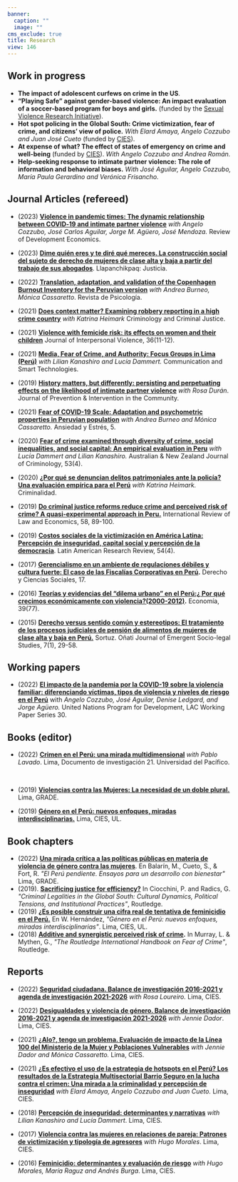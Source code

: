 ```yaml
---
banner:
  caption: ""
  image: ""
cms_exclude: true
title: Research
view: 146
---
```


## Work in progress

* **The impact of adolescent curfews on crime in the US**.
* **“Playing Safe” against gender-based violence: An impact evaluation of a soccer-based program for boys and girls.** (funded by the [Sexual Violence Research Initiative](https://svri.org/what-we-do/research-support/svri-research-grant-2023)).
* **Hot spot policing in the Global South: Crime victimization, fear of crime, and citizens’ view of police.** *With Elard Amaya, Angelo Cozzubo and Juan José Cueto* (funded by [CIES](https://cies.org.pe/wp-content/uploads/2021/01/resultados_concurso_2020_inf_asociados_11-01-2021.pdf)).
* **At expense of what? The effect of states of emergency on crime and well-being** (funded by [CIES](https://cies.org.pe/convocatoria/xxviii-concurso-anual-de-investigacion-cies-2023/)). *With Angelo Cozzubo and Andrea Román.*
* **Help-seeking response to intimate partner violence: The role of information and behavioral biases.** *With José Aguilar, Angelo Cozzubo, María Paula Gerardino and Verónica Frisancho.*



## Journal Articles (refereed)

- (2023) **[Violence in pandemic times: The dynamic relationship between COVID‐19 and intimate partner violence](https://onlinelibrary.wiley.com/doi/abs/10.1111/rode.13059)**
  *with Angelo Cozzubo, José Carlos Aguilar, Jorge M. Agüero, 
José Mendoza.* Review of Development Economics.  

* (2023) **[Dime quién eres y te diré qué mereces. La construcción social del sujeto de derecho de mujeres de clase alta y baja a partir del trabajo de sus abogados](https://revistas.pj.gob.pe/revista/index.php/lj/article/download/702/1068)**. Llapanchikpaq: Justicia.  

- (2022) **[Translation, adaptation, and validation of the Copenhagen Burnout Inventory for the Peruvian version](https://revistas.pucp.edu.pe/index.php/psicologia/article/view/25495/24030)** *with Andrea Burneo, Mónica Cassaretto*. Revista de Psicología.  

* (2021) **[Does context matter? Examining robbery reporting in a high crime country](https://journals.sagepub.com/doi/abs/10.1177/17488958211031344)** *with Katrina Heimark* Criminology and Criminal Justice.  

- (2021) **[Violence with femicide risk: its effects on women and their children](https://journals.sagepub.com/doi/abs/10.1177/0886260518815133)** Journal of Interpersonal Violence, 36(11-12).  

* (2021) **[Media, Fear of Crime, and Authority: Focus Groups in Lima (Perú)](https://link.springer.com/chapter/10.1007/978-981-16-5792-4_35)** *with Lilian Kanashiro and Lucía Dammert.* Communication and Smart Technologies.  

- (2019) **[History matters, but differently: persisting and perpetuating effects on the likelihood of intimate partner violence](https://www.tandfonline.com/doi/abs/10.1080/10852352.2019.1664711)** *with Rosa Durán*. Journal of Prevention & Intervention in the Community.  

* (2021) **[Fear of COVID-19 Scale: Adaptation and psychometric properties in Peruvian population](https://www.ansiedadyestres.es/art/2021/anyes2021a14)** *with Andrea Burneo and Mónica Cassaretto.* Ansiedad y Estrés, 5.  

- (2020) **[Fear of crime examined through diversity of crime, social inequalities, and social capital: An empirical evaluation in Peru](https://journals.sagepub.com/doi/abs/10.1177/0004865820954466)** *with Lucía Dammert and Lilian Kanashiro.* Australian & New Zealand Journal of Criminology, 53(4).

* (2020) **[¿Por qué se denuncian delitos patrimoniales ante la policía? Una evaluación empírica para el Perú](https://dialnet.unirioja.es/descarga/articulo/7825875.pdf)** *with Katrina Heimark.* Criminalidad.  

- (2019) **[Do criminal justice reforms reduce crime and perceived risk of crime? A quasi-experimental approach in Peru.](https://www.sciencedirect.com/science/article/abs/pii/S0144818818301832)** International Review of Law and Economics, 58, 89-100.  

* (2019) **[Costos sociales de la victimización en América Latina: Percepción de inseguridad, capital social y percepción de la democracia](https://www.cambridge.org/core/services/aop-cambridge-core/content/view/15F556024B11C63AE610AD2DF96FCDF8/S0023879100005665a.pdf/div-class-title-costos-sociales-de-la-victimizacion-en-america-latina-percepcion-de-inseguridad-capital-social-y-percepcion-de-la-democracia-div.pdf)**. Latin American Research Review, 54(4).  

- (2017) **[Gerencialismo en un ambiente de regulaciones débiles y cultura fuerte: El caso de las Fiscalías Corporativas en Perú](https://sedici.unlp.edu.ar/handle/10915/63477).** Derecho y Ciencias Sociales, 17. 

* (2016) **[Teorías y evidencias del “dilema urbano” en el Perú:¿ Por qué crecimos económicamente con violencia?(2000-2012)](https://revistas.pucp.edu.pe/index.php/economia/article/download/15031/15544).** Economía, 39(77).  

- (2015) **[Derecho versus sentido común y estereotipos: El tratamiento de los procesos judiciales de pensión de alimentos de mujeres de clase alta y baja en Perú.](https://opo.iisj.net/index.php/sortuz/article/view/559/700)** Sortuz. Oñati Journal of Emergent Socio-legal Studies, 7(1), 29-58.
 



## Working papers

- (2022) **[El impacto de la pandemia por la COVID-19 sobre la violencia familiar: diferenciando víctimas, tipos de violencia y niveles de riesgo en el Perú](https://repositorio.grade.org.pe/bitstream/handle/20.500.12820/682/undp-rblac-PNUD_WckPapers_30.pdf)** with  *Angelo Cozzubo, José Aguilar, Denise Ledgard, and Jorge Agüero.* United Nations Program for Development, LAC Working Paper Series 30.


## Books (editor)

- (2022) **[Crimen en el Perú: una mirada multidimensional](https://repositorio.up.edu.pe/bitstream/handle/11354/3569/DI21.pdf)** *with Pablo Lavado*. Lima, Documento de investigación 21. Universidad del Pacífico.
<br>

- (2019) **[Violencias contra las Mujeres: La necesidad de un doble plural.](http://www.grade.org.pe/publicaciones/violencias-contra-las-mujeres-la-necesidad-de-un-doble-plural/)** Lima, GRADE.

- (2019) **[Género en el Perú: nuevos enfoques, miradas interdisciplinarias.](https://cies.org.pe/wp-content/uploads/2019/07/2018_-_genero_en_el_peru_.pdf)** Lima, CIES, UL.



## Book chapters

- (2022) **[Una mirada crítica a las políticas públicas en materia de violencia de género contra las mujeres](https://repositorio.grade.org.pe/bitstream/handle/20.500.12820/713/GRADEPeruPendienteHernandez.pdf)**. En Balarín, M., Cueto, S., & Fort, R. *"El Perú pendiente. Ensayos para un desarrollo con bienestar"* Lima, GRADE.
- (2019). **[Sacrificing justice for efficiency?](https://www.routledge.com/Criminal-Legalities-in-the-Global-South-Cultural-Dynamics-Political-Tensions/Ciocchini-Radics/p/book/9780367777470)** In Ciocchini, P. and Radics, G. *"Criminal Legalities in the Global South: Cultural Dynamics, Political Tensions, and Institutional Practices"*, Routledge.
- (2019) **[¿Es posible construir una cifra real de tentativa de feminicidio en el Perú.](https://cies.org.pe/wp-content/uploads/2019/07/2018_-_genero_en_el_peru_.pdf)** En W. Hernández, *"Género en el Perú: nuevos enfoques, miradas interdisciplinarias"*. Lima, CIES, UL.
- (2018) **[Additive and synergistic perceived risk of crime](https://www.routledge.com/The-Routledge-International-Handbook-on-Fear-of-Crime/Lee-Mythen/p/book/9780367580995).** In Murray, L. & Mythen, G., *"The Routledge International Handbook on Fear of Crime"*, Routledge.


## Reports

- (2022) **[Seguridad ciudadana. Balance de investigación 2016-2021 y agenda de investigación 2021-2026](https://cies.org.pe/wp-content/uploads/2022/06/2.4_estado_y_gestion_seguridad_ciudadana_0.pdf)** *with Rosa Loureiro.* Lima, CIES.

- (2022) **[Desigualdades y violencia de género. Balance de investigación 2016-2021 y agenda de investigación 2021-2026](https://cies.org.pe/wp-content/uploads/2022/06/4.4_derecho_ciudadano_desigualdades_y_violencia_de_genero.pdf)** *with Jennie Dador*. Lima, CIES.

- (2021) **[¿Alo?, tengo un problema. Evaluación de impacto de la Línea 100 del Ministerio de la Mujer y Poblaciones Vulnerables](https://cies.org.pe/wp-content/uploads/2021/07/alo_tengo_un_problema_evaluacion_de_impacto_de_la_linea_100_del_mimp.pdf)** *with Jennie Dador and Mónica Cassaretto.* Lima, CIES.

- (2021) **[¿Es efectivo el uso de la estrategia de hotspots en el Perú? Los
resultados de la Estrategia Multisectorial Barrio Seguro en la lucha
contra el crimen: Una mirada a la criminalidad y percepción de
inseguridad](https://cies.org.pe/wp-content/uploads/2022/01/resultados_de_la_estrategia_multisectorial_barrio_seguro_en_la_lucha_contra_el_crimen_una_mirada_a_la_criminalidad_y_percepcion_de_inseguridad.pdf)** *with Elard Amaya, Angelo Cozzubo and Juan Cueto.* Lima, CIES.  

- (2018) **[Percepción de inseguridad: determinantes y narrativas](https://www.researchgate.net/profile/Wilson-Hernandez-Brena/publication/351515818_Percepcion_de_inseguridad_Determinantes_y_narrativas/links/609bb801a6fdccc3ce6c8aaa/Percepcion-de-inseguridad-Determinantes-y-narrativas.pdf)** *with Lilian Kanashiro and Lucía Dammert*. Lima, CIES.  

- (2017) **[Violencia contra las mujeres en relaciones de pareja: Patrones de victimización y tipología de agresores](https://cies.org.pe/wp-content/uploads/2019/03/if_ul_-_vcm_patrones_y_tipologias.pdf)** *with Hugo Morales*. Lima, CIES.  

- (2016) **[Feminicidio: determinantes y evaluación de riesgo](https://cies.org.pe/wp-content/uploads/2018/02/ul_-_feminicidios_determinantes_y_evaluacion_de_riesgo.pdf)** *with Hugo Morales, María Raguz and Andrés Burga*. Lima, CIES.